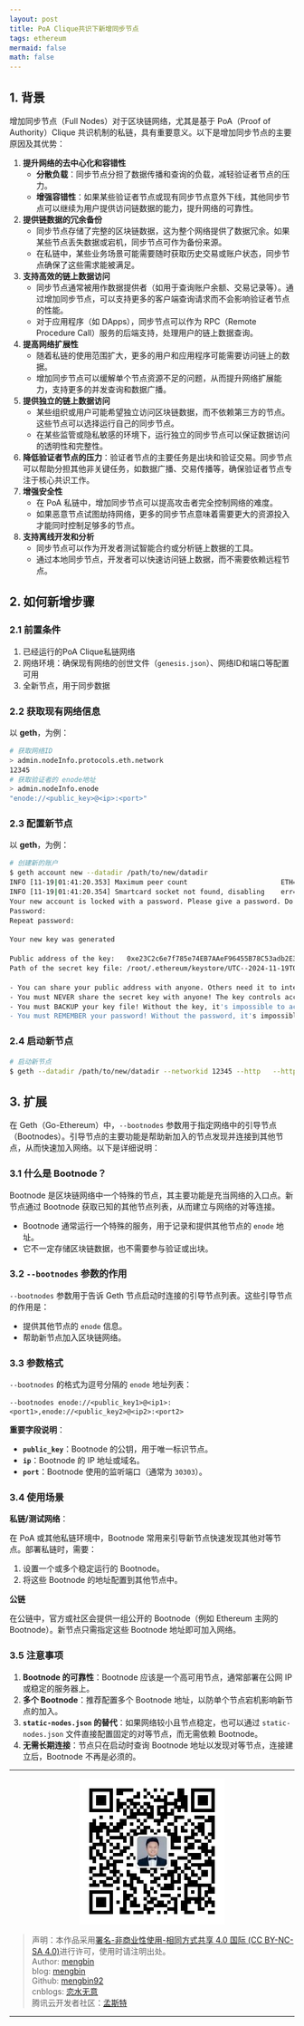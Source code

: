 ```yaml
---
layout: post
title: PoA Clique共识下新增同步节点
tags: ethereum
mermaid: false
math: false
---  
```


## 1. 背景

增加同步节点（Full Nodes）对于区块链网络，尤其是基于 PoA（Proof of Authority）Clique 共识机制的私链，具有重要意义。以下是增加同步节点的主要原因及其优势：


1. **提升网络的去中心化和容错性**
   - **分散负载**：同步节点分担了数据传播和查询的负载，减轻验证者节点的压力。
   - **增强容错性**：如果某些验证者节点或现有同步节点意外下线，其他同步节点可以继续为用户提供访问链数据的能力，提升网络的可靠性。
2. **提供链数据的冗余备份**
   - 同步节点存储了完整的区块链数据，这为整个网络提供了数据冗余。如果某些节点丢失数据或宕机，同步节点可作为备份来源。
   - 在私链中，某些业务场景可能需要随时获取历史交易或账户状态，同步节点确保了这些需求能被满足。
3. **支持高效的链上数据访问**
   - 同步节点通常被用作数据提供者（如用于查询账户余额、交易记录等）。通过增加同步节点，可以支持更多的客户端查询请求而不会影响验证者节点的性能。
   - 对于应用程序（如 DApps），同步节点可以作为 RPC（Remote Procedure Call）服务的后端支持，处理用户的链上数据查询。
4. **提高网络扩展性**
   - 随着私链的使用范围扩大，更多的用户和应用程序可能需要访问链上的数据。
   - 增加同步节点可以缓解单个节点资源不足的问题，从而提升网络扩展能力，支持更多的并发查询和数据广播。
5. **提供独立的链上数据访问**
   - 某些组织或用户可能希望独立访问区块链数据，而不依赖第三方的节点。这些节点可以选择运行自己的同步节点。
   - 在某些监管或隐私敏感的环境下，运行独立的同步节点可以保证数据访问的透明性和完整性。
6. **降低验证者节点的压力**：验证者节点的主要任务是出块和验证交易。同步节点可以帮助分担其他非关键任务，如数据广播、交易传播等，确保验证者节点专注于核心共识工作。
7. **增强安全性**
   - 在 PoA 私链中，增加同步节点可以提高攻击者完全控制网络的难度。
   - 如果恶意节点试图劫持网络，更多的同步节点意味着需要更大的资源投入才能同时控制足够多的节点。
8. **支持离线开发和分析**
   - 同步节点可以作为开发者测试智能合约或分析链上数据的工具。
   - 通过本地同步节点，开发者可以快速访问链上数据，而不需要依赖远程节点。

## 2. 如何新增步骤

### 2.1 前置条件

1. 已经运行的PoA Clique私链网络
2. 网络环境：确保现有网络的创世文件（`genesis.json`）、网络ID和端口等配置可用
3. 全新节点，用于同步数据

### 2.2 获取现有网络信息

以 **geth**，为例：  

```bash
# 获取网络ID
> admin.nodeInfo.protocols.eth.network
12345
# 获取验证者的 enode地址
> admin.nodeInfo.enode
"enode://<public_key>@<ip>:<port>"
```

### 2.3 配置新节点

以 **geth**，为例：  

```bash
# 创建新的账户
$ geth account new --datadir /path/to/new/datadir
INFO [11-19|01:41:20.353] Maximum peer count                       ETH=50 total=50
INFO [11-19|01:41:20.354] Smartcard socket not found, disabling    err="stat /run/pcscd/pcscd.comm: no such file or directory"
Your new account is locked with a password. Please give a password. Do not forget this password.
Password:
Repeat password:

Your new key was generated

Public address of the key:   0xe23C2c6e7f785e74EB7AAeF96455B78C53adb2E3
Path of the secret key file: /root/.ethereum/keystore/UTC--2024-11-19T01-41-27.442932800Z--e23c2c6e7f785e74eb7aaef96455b78c53adb2e3

- You can share your public address with anyone. Others need it to interact with you.
- You must NEVER share the secret key with anyone! The key controls access to your funds!
- You must BACKUP your key file! Without the key, it's impossible to access account funds!
- You must REMEMBER your password! Without the password, it's impossible to decrypt the key!
```  

### 2.4 启动新节点

```bash
# 启动新节点
$ geth --datadir /path/to/new/datadir --networkid 12345 --http   --http.addr "0.0.0.0"  --http.port 8545  --http.api "eth,net,web3,admin" --http.corsdomain "*" --unlock 0xe23c2c6e7f785e74eb7aaef96455b78c53adb2e3 --password /path/to/new/datadir/password.txt --allow-insecure-unlock --syncmode full --bootnodes "enode://<public_key>@<ip>:<port>"
```  

## 3. 扩展  

在 Geth（Go-Ethereum）中，`--bootnodes` 参数用于指定网络中的引导节点（Bootnodes）。引导节点的主要功能是帮助新加入的节点发现并连接到其他节点，从而快速加入网络。以下是详细说明：


### 3.1 什么是 Bootnode？

Bootnode 是区块链网络中一个特殊的节点，其主要功能是充当网络的入口点。新节点通过 Bootnode 获取已知的其他节点列表，从而建立与网络的对等连接。

- Bootnode 通常运行一个特殊的服务，用于记录和提供其他节点的 `enode` 地址。
- 它不一定存储区块链数据，也不需要参与验证或出块。


### 3.2 `--bootnodes` 参数的作用

`--bootnodes` 参数用于告诉 Geth 节点启动时连接的引导节点列表。这些引导节点的作用是：

- 提供其他节点的 `enode` 信息。
- 帮助新节点加入区块链网络。


### 3.3 参数格式

`--bootnodes` 的格式为逗号分隔的 `enode` 地址列表：


```
--bootnodes enode://<public_key1>@<ip1>:<port1>,enode://<public_key2>@<ip2>:<port2>
```

**重要字段说明**：

- **`public_key`**：Bootnode 的公钥，用于唯一标识节点。
- **`ip`**：Bootnode 的 IP 地址或域名。
- **`port`**：Bootnode 使用的监听端口（通常为 `30303`）。


### 3.4 使用场景

**私链/测试网络**：

在 PoA 或其他私链环境中，Bootnode 常用来引导新节点快速发现其他对等节点。部署私链时，需要：

1. 设置一个或多个稳定运行的 Bootnode。
2. 将这些 Bootnode 的地址配置到其他节点中。

**公链**

在公链中，官方或社区会提供一组公开的 Bootnode（例如 Ethereum 主网的 Bootnode）。新节点只需指定这些 Bootnode 地址即可加入网络。

### 3.5 注意事项

1. **Bootnode 的可靠性**：Bootnode 应该是一个高可用节点，通常部署在公网 IP 或稳定的服务器上。
2. **多个 Bootnode**：推荐配置多个 Bootnode 地址，以防单个节点宕机影响新节点的加入。
3. **`static-nodes.json` 的替代**：如果网络较小且节点稳定，也可以通过 `static-nodes.json` 文件直接配置固定的对等节点，而无需依赖 Bootnode。
4. **无需长期连接**：节点只在启动时查询 Bootnode 地址以发现对等节点，连接建立后，Bootnode 不再是必须的。

---

<div align="center">
  <img src="../img/qrcode_wechat.jpg" alt="孟斯特">
</div>

> 声明：本作品采用[署名-非商业性使用-相同方式共享 4.0 国际 (CC BY-NC-SA 4.0)](https://creativecommons.org/licenses/by-nc-sa/4.0/deed.zh)进行许可，使用时请注明出处。  
> Author: [mengbin](mengbin1992@outlook.com)  
> blog: [mengbin](https://mengbin.top)  
> Github: [mengbin92](https://mengbin92.github.io/)  
> cnblogs: [恋水无意](https://www.cnblogs.com/lianshuiwuyi/)  
> 腾讯云开发者社区：[孟斯特](https://cloud.tencent.com/developer/user/6649301)  
---